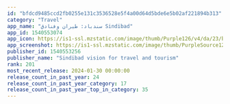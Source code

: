 ```yaml
---
id: "bfdcd9485ccd2fb0255e131c3536528e5f4a00d64d5bde6e5b02af221894b313"
category: "Travel"
app_name: "سندباد: طيران وفنادق Sindibad"
app_id: 1540553074
app_icon: https://is1-ssl.mzstatic.com/image/thumb/Purple126/v4/da/23/bb/da23bbd4-5cb2-91cf-b666-0cc595bddc4b/AppIconRelease-0-0-1x_U007ephone-0-0-sRGB-0-85-220.png/1024x1024bb.png
app_screenshot: https://is1-ssl.mzstatic.com/image/thumb/PurpleSource126/v4/1a/22/11/1a22110a-3b06-44ec-d67f-c180b254d02c/a90642dd-79f9-4947-b04e-d3be0893431e_ios-Big-withHotel-Ar-Inverted-01.jpg/1242x2688bb.png
publisher_id: 1540553256
publisher_name: "Sindibad vision for travel and tourism"
rank: 201
most_recent_release: 2024-01-30 00:00:00
release_count_in_past_year: 24
release_count_in_past_year_category: 17
release_count_in_past_year_top_in_category: 35
---
```

